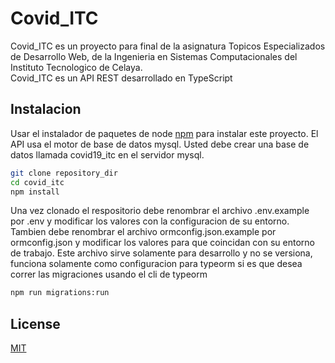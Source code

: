 # Covid_ITC

Covid_ITC es un proyecto para final de la asignatura Topicos Especializados de Desarrollo Web, de la Ingenieria en Sistemas Computacionales del Instituto Tecnologico de Celaya.  
Covid_ITC es un API REST desarrollado en TypeScript

## Instalacion

Usar el instalador de paquetes de node [npm](https://www.npmjs.com/) para instalar este proyecto.
El API usa el motor de base de datos mysql. Usted debe crear una base de datos llamada covid19_itc en el servidor mysql.

```bash
git clone repository_dir
cd covid_itc
npm install
```

Una vez clonado el respositorio debe renombrar el archivo .env.example por .env y modificar los valores con la configuracion de su entorno.
Tambien debe renombrar el archivo ormconfig.json.example por ormconfig.json y modificar los valores para que
coincidan con su entorno de trabajo. Este archivo sirve solamente para desarrollo y no se versiona, funciona solamente como configuracion para typeorm si es que desea correr las migraciones usando el cli de typeorm

```bash
npm run migrations:run
```

## License

[MIT](https://choosealicense.com/licenses/mit/)
